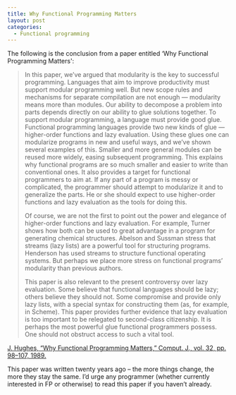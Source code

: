 ```yaml
---
title: Why Functional Programming Matters
layout: post
categories:
  - Functional programming
---
```

The following is the conclusion from a paper entitled ‘Why Functional Programming Matters':

> In this paper, we’ve argued that modularity is the key to successful programming. Languages that aim to improve productivity must support modular programming well. But new scope rules and mechanisms for separate compilation are not enough — modularity means more than modules. Our ability to decompose a problem into parts depends directly on our ability to glue solutions together. To support modular programming, a language must provide good glue. Functional programming languages provide two new kinds of glue — higher-order functions and lazy evaluation. Using these glues one can modularize programs in new and useful ways, and we’ve shown several examples of this. Smaller and more general modules can be reused more widely, easing subsequent programming. This explains why functional programs are so much smaller and easier to write than conventional ones. It also provides a target for functional programmers to aim at. If any part of a program is messy or complicated, the programmer should attempt to modularize it and to generalize the parts. He or she should expect to use higher-order functions and lazy evaluation as the tools for doing this.
> 
> Of course, we are not the first to point out the power and elegance of higher-order functions and lazy evaluation. For example, Turner shows how both can be used to great advantage in a program for generating chemical structures. Abelson and Sussman stress that streams (lazy lists) are a powerful tool for structuring programs. Henderson has used streams to structure functional operating systems. But perhaps we place more stress on functional programs’ modularity than previous authors.
> 
> This paper is also relevant to the present controversy over lazy evaluation. Some believe that functional languages should be lazy; others believe they should not. Some compromise and provide only lazy lists, with a special syntax for constructing them (as, for example, in Scheme). This paper provides further evidence that lazy evaluation is too important to be relegated to second-class citizenship. It is perhaps the most powerful glue functional programmers possess. One should not obstruct access to such a vital tool.

[J. Hughes, “Why Functional Programming Matters,” Comput. J., vol. 32, pp. 98–107, 1989.][1]

This paper was written twenty years ago – the more things change, the more they stay the same. I’d urge any programmer (whether currently interested in FP or otherwise) to read this paper if you haven’t already.

 [1]: http://comjnl.oxfordjournals.org/content/32/2/98.short "Why Functional Programming Matters"